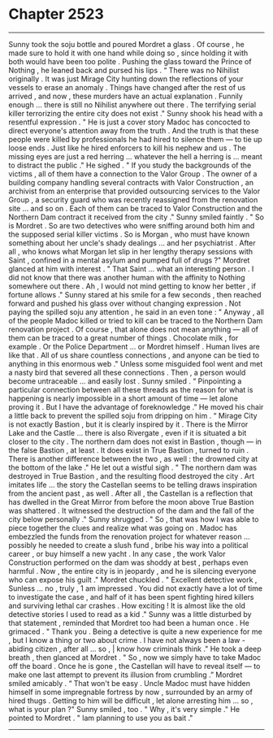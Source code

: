 
# Chapter 2523


---

Sunny took the soju bottle and poured Mordret a glass . Of course , he made sure to hold it with one hand while doing so , since holding it with both would have been too polite .
Pushing the glass toward the Prince of Nothing , he leaned back and pursed his lips . “ There was no Nihilist originally . It was just Mirage City hunting down the reflections of your vessels to erase an anomaly . Things have changed after the rest of us arrived , and now , these murders have an actual explanation . Funnily enough ... there is still no Nihilist anywhere out there . The terrifying serial killer terrorizing the entire city does not exist ."
Sunny shook his head with a resentful expression .
" He is just a cover story Madoc has concocted to direct everyone's attention away from the truth . And the truth is that these people were killed by professionals he had hired to silence them — to tie up loose ends . Just like he hired enforcers to kill his nephew and us . The missing eyes are just a red herring ... whatever the hell a herring is ... meant to distract the public ."
He sighed .
" If you study the backgrounds of the victims , all of them have a connection to the Valor Group . The owner of a building company handling several contracts with Valor Construction , an archivist from an enterprise that provided outsourcing services to the Valor Group , a security guard who was recently reassigned from the renovation site ... and so on . Each of them can be traced to Valor Construction and the Northern Dam contract it received from the city ."
Sunny smiled faintly .
" So is Mordret . So are two detectives who were sniffing around both him and the supposed serial killer victims . So is Morgan , who must have known something about her uncle's shady dealings ... and her psychiatrist . After all , who knows what Morgan let slip in her lengthy therapy sessions with Saint , confined in a mental asylum and pumped full of drugs ?"
Mordret glanced at him with interest .
" That Saint ... what an interesting person . I did not know that there was another human with the affinity to Nothing somewhere out there . Ah , I would not mind getting to know her better , if fortune allows ."
Sunny stared at his smile for a few seconds , then reached forward and pushed his glass over without changing expression . Not paying the spilled soju any attention , he said in an even tone :
" Anyway , all of the people Madoc killed or tried to kill can be traced to the Northern Dam renovation project . Of course , that alone does not mean anything — all of them can be traced to a great number of things . Chocolate milk , for example . Or the Police Department ... or Mordret himself . Human lives are like that . All of us share countless connections , and anyone can be tied to anything in this enormous web ."
Unless some misguided fool went and met a nasty bird that severed all these connections . Then , a person would become untraceable ... and easily lost .
Sunny smiled .
“ Pinpointing a particular connection between all these threads as the reason for what is happening is nearly impossible in a short amount of time — let alone proving it . But I have the advantage of foreknowledge .” He moved his chair a little back to prevent the spilled soju from dripping on him . “ Mirage City is not exactly Bastion , but it is clearly inspired by it . There is the Mirror Lake and the Castle ... there is also Rivergate , even if it is situated a bit closer to the city . The northern dam does not exist in Bastion , though — in the false Bastion , at least . It does exist in True Bastion , turned to ruin . There is another difference between the two , as well : the drowned city at the bottom of the lake ."
He let out a wistful sigh .
" The northern dam was destroyed in True Bastion , and the resulting flood destroyed the city . Art imitates life ... the story the Castellan seems to be telling draws inspiration from the ancient past , as well . After all , the Castellan is a reflection that has dwelled in the Great Mirror from before the moon above True Bastion was shattered . It witnessed the destruction of the dam and the fall of the city below personally ."
Sunny shrugged .
" So , that was how I was able to piece together the clues and realize what was going on . Madoc has embezzled the funds from the renovation project for whatever reason ... possibly he needed to create a slush fund , bribe his way into a political career , or buy himself a new yacht . In any case , the work Valor Construction performed on the dam was shoddy at best , perhaps even harmful . Now , the entire city is in jeopardy , and he is silencing everyone who can expose his guilt ."
Mordret chuckled .
" Excellent detective work , Sunless ... no , truly , 1 am impressed . You did not exactly have a lot of time to investigate the case , and half of it has been spent fighting hired killers and surviving lethal car crashes . How exciting ! It is almost like the old detective stories I used to read as a kid ."
Sunny was a little disturbed by that statement , reminded that Mordret too had been a human once .
He grimaced .
" Thank you . Being a detective is quite a new experience for me , but I know a thing or two about crime . I have not always been a law - abiding citizen , after all ... so , | know how criminals think ."
He took a deep breath , then glanced at Mordret .
" So , now we simply have to take Madoc off the board . Once he is gone , the Castellan will have to reveal itself — to make one last attempt to prevent its illusion from crumbling .”
Mordret smiled amicably .
“ That won't be easy . Uncle Madoc must have hidden himself in some impregnable fortress by now , surrounded by an army of hired thugs . Getting to him will be difficult , let alone arresting him ... so , what is your plan ?"
Sunny smiled , too .
" Why , it's very simple ."
He pointed to Mordret .
" lam planning to use you as bait ."

---

